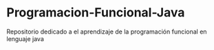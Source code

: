 # Programacion-Funcional-Java
Repositorio dedicado a el aprendizaje de la programación funcional en lenguaje java
